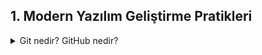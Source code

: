 ## 1. Modern Yazılım Geliştirme Pratikleri

<details> 
  
<summary>Git nedir? GitHub nedir?</summary>

</details>


